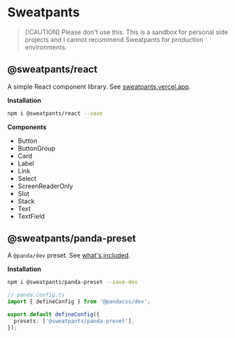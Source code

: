 # Sweatpants

> [!CAUTION] Please don't use this. This is a sandbox for personal side projects and I cannot recommend Sweatpants for production environments.

## @sweatpants/react

A simple React component library. See [sweatpants.vercel.app](https://sweatpants.vercel.app).

**Installation**

```sh
npm i @sweatpants/react --save
```

**Components**

- Button
- ButtonGroup
- Card
- Label
- Link
- Select
- ScreenReaderOnly
- Slot
- Stack
- Text
- TextField

## @sweatpants/panda-preset

A `@panda/dev` preset. See [what's included](https://sweatpants.vercel.app/?entry=root__panda-preset--tokens).

**Installation**

```sh
npm i @sweatpants/panda-preset --save-dev
```

```ts
// panda.config.ts
import { defineConfig } from '@pandacss/dev';

export default defineConfig({
  presets: ['@sweatpants/panda-preset'],
});
```
